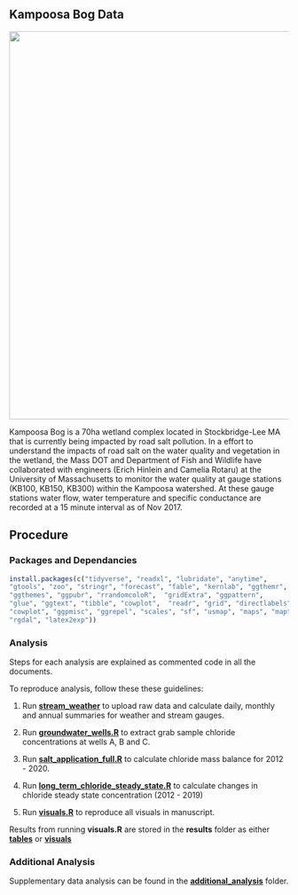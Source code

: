 
## Kampoosa Bog Data

<img src="kampoosa_map/location.png" width="700px" style="display: block; margin: auto;" />

Kampoosa Bog is a 70ha wetland complex located in Stockbridge-Lee MA
that is currently being impacted by road salt pollution. In a effort to
understand the impacts of road salt on the water quality and vegetation
in the wetland, the Mass DOT and Department of Fish and Wildlife have
collaborated with engineers (Erich Hinlein and Camelia Rotaru) at the
University of Massachusetts to monitor the water quality at gauge
stations (KB100, KB150, KB300) within the Kampoosa watershed. At these
gauge stations water flow, water temperature and specific conductance
are recorded at a 15 minute interval as of Nov 2017.

## Procedure

### Packages and Dependancies

``` r
install.packages(c("tidyverse", "readxl", "lubridate", "anytime", 
"gtools", "zoo", "stringr", "forecast", "fable", "kernlab", "ggthemr",
"ggthemes", "ggpubr", "rrandomcoloR",  "gridExtra", "ggpattern",
"glue", "ggtext", "tibble", "cowplot",  "readr", "grid", "directlabels",
"cowplot", "ggpmisc", "ggrepel", "scales", "sf", "usmap", "maps", "maptools",
"rgdal", "latex2exp"))
```

### Analysis

Steps for each analysis are explained as commented code in all the
documents.

To reproduce analysis, follow these these guidelines:

1)  Run
    [**stream_weather**](https://github.com/wndlovu/kampoosa_paper/blob/main/analysis/stream_weather.R)
    to upload raw data and calculate daily, monthly and annual summaries
    for weather and stream gauges.

2)  Run
    [**groundwater_wells.R**](https://github.com/wndlovu/kampoosa_paper/blob/main/analysis/groundwater_wells.R)
    to extract grab sample chloride concentrations at wells A, B and C.

3)  Run
    [**salt_application_full.R**](https://github.com/wndlovu/kampoosa_paper/blob/main/analysis/salt_application_full.R)
    to calculate chloride mass balance for 2012 - 2020.

4)  Run
    [**long_term_chloride_steady_state.R**](https://github.com/wndlovu/kampoosa_paper/blob/main/analysis/long_term_chloride_steady_state.R)
    to calculate changes in chloride steady state concentration (2012 - 2019)
    
5)  Run
    [**visuals.R**](https://github.com/wndlovu/kampoosa_paper/blob/main/analysis/visuals.R)
    to reproduce all visuals in manuscript.

Results from running **visuals.R** are stored in the **results** folder
as either
[**tables**](https://github.com/wndlovu/kampoosa_paper/tree/main/results/tables)
or
[**visuals**](https://github.com/wndlovu/kampoosa_paper/tree/main/results/visuals)

### Additional Analysis

Supplementary data analysis can be found in the
[**additional_analysis**](https://github.com/wndlovu/kampoosa_paper/tree/main/results/tables)
folder.
